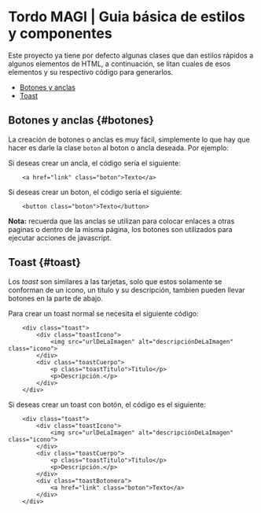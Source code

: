 # Tordo MAGI | Guia básica de estilos y componentes

Este proyecto ya tiene por defecto algunas clases que dan estilos rápidos a algunos elementos de HTML, a continuación, se litan cuales de esos elementos y su respectivo código para generarlos.

 - [Botones y anclas](#botones)
 - [Toast](#toast)

## Botones y anclas {#botones}
La creación de botones o anclas es muy fácil, simplemente lo que hay que hacer es darle la clase `boton` al boton o ancla deseada. Por ejemplo:

Si deseas crear un ancla, el código sería el siguiente:
```
    <a href="link" class="boton">Texto</a>
```
Si deseas crear un boton, el código sería el siguiente:
```
    <button class="boton">Texto</button>
```

**Nota:** recuerda que las anclas se utilizan para colocar enlaces a otras paginas o dentro de la misma página, los botones son utilizados para ejecutar acciones de javascript.

## Toast {#toast}
Los *toast* son similares a las tarjetas, solo que estos solamente se conforman de un icono, un titulo y su descripción, tambien pueden llevar botones en la parte de abajo.

Para crear un toast normal se necesita el siguiente código:
```
    <div class="toast">
        <div class="toastIcono">
            <img src="urlDeLaImagen" alt="descripciónDeLaImagen" class="icono">
        </div>
        <div class="toastCuerpo">
            <p class="toastTitulo">Titulo</p>
            <p>Descripción.</p>
        </div>
    </div>
```

Si deseas crear un toast con botón, el código es el siguiente:
```
    <div class="toast">
        <div class="toastIcono">
            <img src="urlDeLaImagen" alt="descripciónDeLaImagen" class="icono">
        </div>
        <div class="toastCuerpo">
            <p class="toastTitulo">Titulo</p>
            <p>Descripción.</p>
        </div>
        <div class="toastBotonera">
            <a href="link" class="boton">Texto</a>
        </div>
    </div>
```